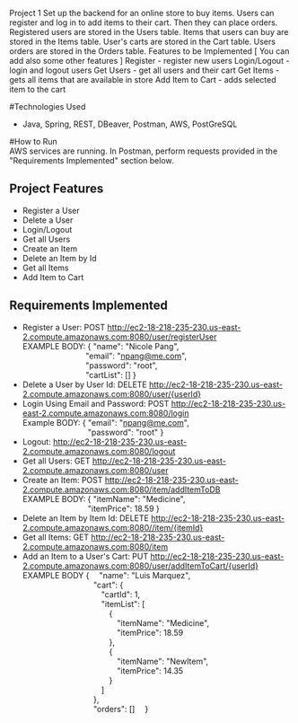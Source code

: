Project 1
Set up the backend for an online store to buy items. Users can register and log in to add items to their cart. Then they can place orders. Registered users are stored in the Users table. Items that users can buy are stored in the Items table. User's carts are stored in the Cart table. Users orders are stored in the Orders table. Features to be Implemented [ You can add also some other features ] Register - register new users Login/Logout - login and logout users Get Users - get all users and their cart Get Items - gets all items that are available in store Add Item to Cart - adds selected item to the cart

#Technologies Used
- Java, Spring, REST, DBeaver, Postman, AWS, PostGreSQL

#How to Run <br/>
AWS services are running. In Postman, perform requests provided in the "Requirements Implemented" section below.

## Project Features 
- Register a User
- Delete a User 
- Login/Logout  
- Get all Users 
- Create an Item
- Delete an Item by Id
- Get all Items 
- Add Item to Cart 

## Requirements Implemented
- Register a User: POST http://ec2-18-218-235-230.us-east-2.compute.amazonaws.com:8080/user/registerUser <br/>
EXAMPLE BODY: { "name": "Nicole Pang", <br/>
&emsp;&emsp;&emsp;&emsp;&emsp;&emsp;&emsp;&emsp;"email": "npang@me.com", <br/>
 &emsp;&emsp;&emsp;&emsp;&emsp;&emsp;&emsp;&emsp;"password": "root", <br/>
&emsp;&emsp;&emsp;&emsp;&emsp;&emsp;&emsp;&emsp;"cartList": [] }
- Delete a User by User Id: DELETE http://ec2-18-218-235-230.us-east-2.compute.amazonaws.com:8080/user/{userId}
- Login Using Email and Password: POST http://ec2-18-218-235-230.us-east-2.compute.amazonaws.com:8080/login <br/>
 Example BODY: { "email": "npang@me.com", <br/>
  &emsp;&emsp;&emsp;&emsp;&emsp;&emsp;&emsp;&emsp; "password": "root" }
- Logout: http://ec2-18-218-235-230.us-east-2.compute.amazonaws.com:8080/logout
- Get all Users: GET http://ec2-18-218-235-230.us-east-2.compute.amazonaws.com:8080/user
- Create an Item: POST http://ec2-18-218-235-230.us-east-2.compute.amazonaws.com:8080/item/addItemToDB <br/>
EXAMPLE BODY: { "itemName": "Medicine", <br/>
&emsp;&emsp;&emsp;&emsp;&emsp;&emsp;&emsp;&emsp;   "itemPrice": 18.59
}
- Delete an Item by Item Id: DELETE http://ec2-18-218-235-230.us-east-2.compute.amazonaws.com:8080//item/{itemId}
- Get all Items: GET http://ec2-18-218-235-230.us-east-2.compute.amazonaws.com:8080/item
- Add an Item to a User's Cart: PUT http://ec2-18-218-235-230.us-east-2.compute.amazonaws.com:8080/user/addItemToCart/{userId} <br/>
EXAMPLE BODY {
&emsp;"name": "Luis Marquez", <br/>
&emsp;&emsp;&emsp;&emsp;&emsp;&emsp;&emsp;&emsp;&emsp;"cart": { <br/>
&emsp;&emsp;&emsp;&emsp;&emsp;&emsp;&emsp;&emsp;&emsp;&emsp;"cartId": 1, <br/>
&emsp;&emsp;&emsp;&emsp;&emsp;&emsp;&emsp;&emsp;&emsp;&emsp;"itemList": [ <br/>
&emsp;&emsp;&emsp;&emsp;&emsp;&emsp;&emsp;&emsp;&emsp;&emsp;&emsp;{ <br/>
&emsp;&emsp;&emsp;&emsp;&emsp;&emsp;&emsp;&emsp;&emsp;&emsp;&emsp;&emsp;"itemName": "Medicine", <br/>
&emsp;&emsp;&emsp;&emsp;&emsp;&emsp;&emsp;&emsp;&emsp;&emsp;&emsp;&emsp;"itemPrice": 18.59 <br/>
&emsp;&emsp;&emsp;&emsp;&emsp;&emsp;&emsp;&emsp;&emsp;&emsp;&emsp;},<br/>
&emsp;&emsp;&emsp;&emsp;&emsp;&emsp;&emsp;&emsp;&emsp;&emsp;&emsp;{<br/>
&emsp;&emsp;&emsp;&emsp;&emsp;&emsp;&emsp;&emsp;&emsp;&emsp;&emsp;&emsp;"itemName": "NewItem",<br/>
&emsp;&emsp;&emsp;&emsp;&emsp;&emsp;&emsp;&emsp;&emsp;&emsp;&emsp;&emsp;"itemPrice": 14.35<br/>
&emsp;&emsp;&emsp;&emsp;&emsp;&emsp;&emsp;&emsp;&emsp;&emsp;&emsp;}<br/>
&emsp;&emsp;&emsp;&emsp;&emsp;&emsp;&emsp;&emsp;&emsp;&emsp;]<br/>
&emsp;&emsp;&emsp;&emsp;&emsp;&emsp;&emsp;&emsp;&emsp;},<br/>
&emsp;&emsp;&emsp;&emsp;&emsp;&emsp;&emsp;&emsp;&emsp;"orders": [] &emsp;}
